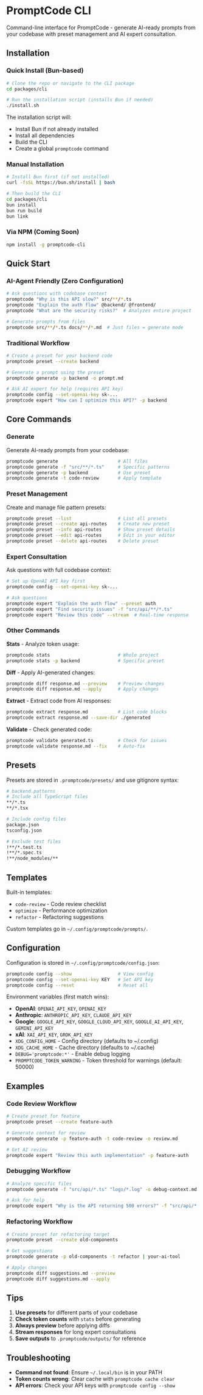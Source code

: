 # PromptCode CLI

Command-line interface for PromptCode - generate AI-ready prompts from your codebase with preset management and AI expert consultation.

## Installation

### Quick Install (Bun-based)
```bash
# Clone the repo or navigate to the CLI package
cd packages/cli

# Run the installation script (installs Bun if needed)
./install.sh
```

The installation script will:
- Install Bun if not already installed
- Install all dependencies
- Build the CLI
- Create a global `promptcode` command

### Manual Installation
```bash
# Install Bun first (if not installed)
curl -fsSL https://bun.sh/install | bash

# Then build the CLI
cd packages/cli
bun install
bun run build
bun link
```

### Via NPM (Coming Soon)
```bash
npm install -g promptcode-cli
```

## Quick Start

### AI-Agent Friendly (Zero Configuration)
```bash
# Ask questions with codebase context
promptcode "Why is this API slow?" src/**/*.ts
promptcode "Explain the auth flow" @backend/ @frontend/
promptcode "What are the security risks?"  # Analyzes entire project

# Generate prompts from files
promptcode src/**/*.ts docs/**/*.md  # Just files = generate mode
```

### Traditional Workflow
```bash
# Create a preset for your backend code
promptcode preset --create backend

# Generate a prompt using the preset
promptcode generate -p backend -o prompt.md

# Ask AI expert for help (requires API key)
promptcode config --set-openai-key sk-...
promptcode expert "How can I optimize this API?" -p backend
```

## Core Commands

### Generate
Generate AI-ready prompts from your codebase:
```bash
promptcode generate                      # All files
promptcode generate -f "src/**/*.ts"     # Specific patterns
promptcode generate -p backend           # Use preset
promptcode generate -t code-review       # Apply template
```

### Preset Management
Create and manage file pattern presets:
```bash
promptcode preset --list                 # List all presets
promptcode preset --create api-routes    # Create new preset
promptcode preset --info api-routes      # Show preset details
promptcode preset --edit api-routes      # Edit in your editor
promptcode preset --delete api-routes    # Delete preset
```

### Expert Consultation
Ask questions with full codebase context:
```bash
# Set up OpenAI API key first
promptcode config --set-openai-key sk-...

# Ask questions
promptcode expert "Explain the auth flow" --preset auth
promptcode expert "Find security issues" -f "src/api/**/*.ts"
promptcode expert "Review this code" --stream  # Real-time response
```

### Other Commands

**Stats** - Analyze token usage:
```bash
promptcode stats                         # Whole project
promptcode stats -p backend              # Specific preset
```

**Diff** - Apply AI-generated changes:
```bash
promptcode diff response.md --preview    # Preview changes
promptcode diff response.md --apply      # Apply changes
```

**Extract** - Extract code from AI responses:
```bash
promptcode extract response.md           # List code blocks
promptcode extract response.md --save-dir ./generated
```

**Validate** - Check generated code:
```bash
promptcode validate generated.ts         # Check for issues
promptcode validate response.md --fix    # Auto-fix
```

## Presets

Presets are stored in `.promptcode/presets/` and use gitignore syntax:

```bash
# backend.patterns
# Include all TypeScript files
**/*.ts
**/*.tsx

# Include config files
package.json
tsconfig.json

# Exclude test files
!**/*.test.ts
!**/*.spec.ts
!**/node_modules/**
```

## Templates

Built-in templates:
- `code-review` - Code review checklist
- `optimize` - Performance optimization
- `refactor` - Refactoring suggestions

Custom templates go in `~/.config/promptcode/prompts/`.

## Configuration

Configuration is stored in `~/.config/promptcode/config.json`:

```bash
promptcode config --show                 # View config
promptcode config --set-openai-key KEY   # Set API key
promptcode config --reset                # Reset all
```

Environment variables (first match wins):
- **OpenAI**: `OPENAI_API_KEY`, `OPENAI_KEY`
- **Anthropic**: `ANTHROPIC_API_KEY`, `CLAUDE_API_KEY`
- **Google**: `GOOGLE_API_KEY`, `GOOGLE_CLOUD_API_KEY`, `GOOGLE_AI_API_KEY`, `GEMINI_API_KEY`
- **xAI**: `XAI_API_KEY`, `GROK_API_KEY`
- `XDG_CONFIG_HOME` - Config directory (defaults to ~/.config)
- `XDG_CACHE_HOME` - Cache directory (defaults to ~/.cache)
- `DEBUG='promptcode:*'` - Enable debug logging
- `PROMPTCODE_TOKEN_WARNING` - Token threshold for warnings (default: 50000)

## Examples

### Code Review Workflow
```bash
# Create preset for feature
promptcode preset --create feature-auth

# Generate context for review
promptcode generate -p feature-auth -t code-review -o review.md

# Get AI review
promptcode expert "Review this auth implementation" -p feature-auth
```

### Debugging Workflow
```bash
# Analyze specific files
promptcode generate -f "src/api/*.ts" "logs/*.log" -o debug-context.md

# Ask for help
promptcode expert "Why is the API returning 500 errors?" -f "src/api/*.ts"
```

### Refactoring Workflow
```bash
# Create preset for refactoring target
promptcode preset --create old-components

# Get suggestions
promptcode generate -p old-components -t refactor | your-ai-tool

# Apply changes
promptcode diff suggestions.md --preview
promptcode diff suggestions.md --apply
```

## Tips

1. **Use presets** for different parts of your codebase
2. **Check token counts** with `stats` before generating
3. **Always preview** before applying diffs
4. **Stream responses** for long expert consultations
5. **Save outputs** to `.promptcode/outputs/` for reference

## Troubleshooting

- **Command not found**: Ensure `~/.local/bin` is in your PATH
- **Token counts wrong**: Clear cache with `promptcode cache clear`
- **API errors**: Check your API keys with `promptcode config --show`
